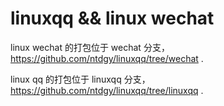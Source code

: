 # linuxqq && linux wechat

linux wechat 的打包位于 wechat 分支， https://github.com/ntdgy/linuxqq/tree/wechat .

linux qq 的打包位于 linuxqq 分支， https://github.com/ntdgy/linuxqq/tree/linuxqq .

